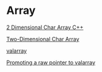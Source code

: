 # Array

[2 Dimensional Char Array C++](https://stackoverflow.com/questions/27697879/2-dimensional-char-array-c)

[Two-Dimensional Char Array](http://www.cplusplus.com/forum/beginner/53734/)

[valarray](http://www.cplusplus.com/reference/valarray/valarray/)

[Promoting a raw pointer to valarray](https://stackoverflow.com/questions/15077173/promoting-a-raw-pointer-to-valarray)